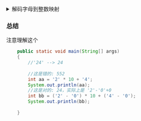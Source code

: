 
<details>

<summary>
解码字母到整数映射
</summary>

> https://leetcode-cn.com/problems/decrypt-string-from-alphabet-to-integer-mapping
```
给你一个字符串 s，它由数字（'0' - '9'）和 '#' 组成。我们希望按下述规则将 s 映射为一些小写英文字符：

字符（'a' - 'i'）分别用（'1' - '9'）表示。
字符（'j' - 'z'）分别用（'10#' - '26#'）表示。 
返回映射之后形成的新字符串。

题目数据保证映射始终唯一。
```

</details>

### 总结

注意理解这个
```java
    public static void main(String[] args)
    {
        //'24' --> 24
        
        //这是错的: 552
        int aa = '2' * 10 + '4';
        System.out.println(aa);
        //这是对的: 24，实际上是 '2'-'0'+0
        int bb = ('2' - '0') * 10 + ('4' - '0');
        System.out.println(bb);
        
    }
```
